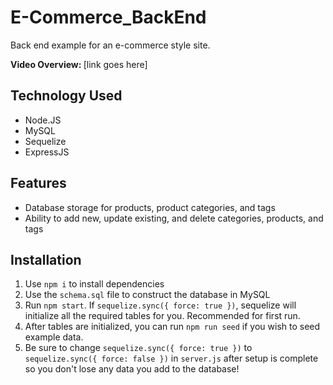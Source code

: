 # E-Commerce_BackEnd

Back end example for an e-commerce style site.

<b>Video Overview: </b> [link goes here]

## Technology Used
- Node.JS
- MySQL
- Sequelize
- ExpressJS

## Features
- Database storage for products, product categories, and tags
- Ability to add new, update existing, and delete categories, products, and tags

## Installation

1. Use ```npm i``` to install dependencies
2. Use the ```schema.sql``` file to construct the database in MySQL
3. Run ```npm start```. If ```sequelize.sync({ force: true })```, sequelize will initialize all the required tables for you. Recommended for first run.
4. After tables are initialized, you can run ```npm run seed``` if you wish to seed example data.
5. Be sure to change ```sequelize.sync({ force: true })``` to ```sequelize.sync({ force: false })``` in ```server.js``` after setup is complete so you don't lose any data you add to the database!